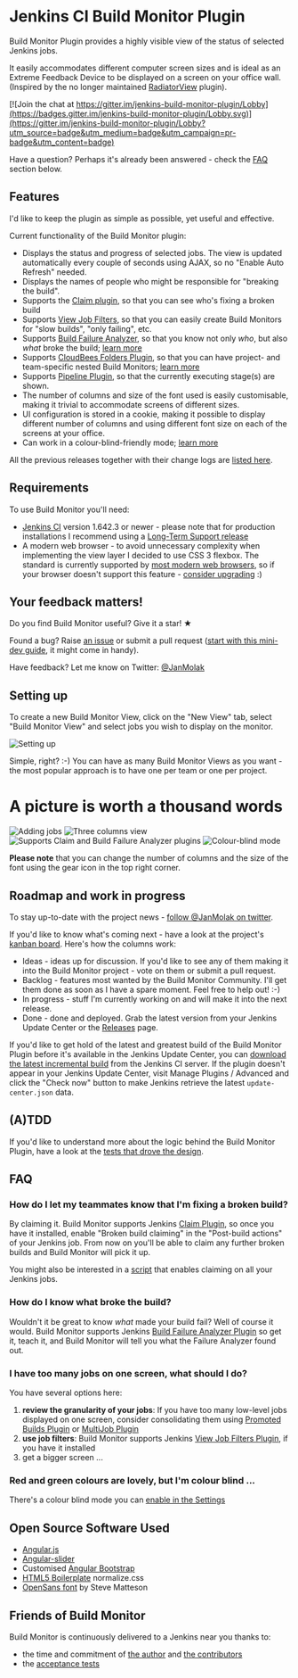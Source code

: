 # Jenkins CI Build Monitor Plugin

Build Monitor Plugin provides a highly visible view of the status of selected Jenkins jobs.

It easily accommodates different computer screen sizes and is ideal as an Extreme Feedback Device to be displayed on a screen on your office wall.
(Inspired by the no longer maintained [RadiatorView](https://plugins.jenkins.io/radiatorviewplugin/) plugin).

[![Join the chat at https://gitter.im/jenkins-build-monitor-plugin/Lobby](https://badges.gitter.im/jenkins-build-monitor-plugin/Lobby.svg)](https://gitter.im/jenkins-build-monitor-plugin/Lobby?utm_source=badge&utm_medium=badge&utm_campaign=pr-badge&utm_content=badge)

Have a question? Perhaps it's already been answered - check the [FAQ](#faq) section below.

## Features

I'd like to keep the plugin as simple as possible, yet useful and effective.

Current functionality of the Build Monitor plugin:

* Displays the status and progress of selected jobs. The view is updated automatically every couple of seconds using AJAX, so no "Enable Auto Refresh" needed.
* Displays the names of people who might be responsible for "breaking the build".
* Supports the [Claim plugin](https://plugins.jenkins.io/claim/), so that you can see who's fixing a broken build
* Supports [View Job Filters](https://plugins.jenkins.io/view-job-filters/), so that you can easily create Build Monitors for "slow builds", "only failing", etc.
* Supports [Build Failure Analyzer](https://plugins.jenkins.io/build-failure-analyzer/), so that you know not only *who*, but also *what* broke the build; [learn more](http://bit.ly/JBMBuild102)
* Supports [CloudBees Folders Plugin](https://plugins.jenkins.io/cloudbees-folder/), so that you can have project- and team-specific nested Build Monitors; [learn more](http://bit.ly/JBMBuild117)
* Supports [Pipeline Plugin](https://plugins.jenkins.io/workflow-aggregator/), so that the currently executing stage(s) are shown.
* The number of columns and size of the font used is easily customisable, making it trivial to accommodate screens of different sizes.
* UI configuration is stored in a cookie, making it possible to display different number of columns and using different font size on each of the screens at your office.
* Can work in a colour-blind-friendly mode; [learn more](https://github.com/jenkinsci/build-monitor-plugin/issues/30#issuecomment-35849019)

All the previous releases together with their change logs are [listed here](https://github.com/jenkinsci/build-monitor-plugin/releases).

## Requirements

To use Build Monitor you'll need:
* [Jenkins CI](https://www.jenkins.io/) version 1.642.3 or newer - please note that for production installations I recommend using a [Long-Term Support release](https://www.jenkins.io/changelog-stable/)
* A modern web browser - to avoid unnecessary complexity when implementing the view layer I decided to use CSS 3 flexbox.
The standard is currently supported by [most modern web browsers](http://caniuse.com/flexbox), so if your browser doesn't support this feature - [consider upgrading](http://browsehappy.com/) :)

## Your feedback matters!

Do you find Build Monitor useful? Give it a star! &#9733;

Found a bug? Raise [an issue](https://github.com/jenkinsci/build-monitor-plugin/issues?state=open)
or submit a pull request ([start with this mini-dev guide](https://github.com/jenkinsci/build-monitor-plugin/wiki/Development-Guide), it might come in handy).

Have feedback? Let me know on Twitter: [@JanMolak](https://twitter.com/JanMolak)

## Setting up

To create a new Build Monitor View, click on the "New View" tab, select "Build Monitor View" and select jobs you wish to display on the monitor.

![Setting up](docs/Setting_up.png)

Simple, right? :-) You can have as many Build Monitor Views as you want - the most popular approach is to have one per team or one per project.

# A picture is worth a thousand words

![Adding jobs](docs/1_Adding_jobs.png)
![Three columns view](docs/2_Three_columns_view.png)
![Supports Claim and Build Failure Analyzer plugins](docs/3_Two_columns_view_with_claim_and_build_failure_analyzer_plugins.png)
![Colour-blind mode](docs/4_Colour_blind_mode.png)

**Please note** that you can change the number of columns and the size of the font using the gear icon in the top right corner.

## Roadmap and work in progress

To stay up-to-date with the project news - [follow @JanMolak on twitter](https://twitter.com/JanMolak).

If you'd like to know what's coming next - have a look at the project's [kanban board](https://waffle.io/jenkinsci/build-monitor-plugin).
Here's how the columns work:

* Ideas - ideas up for discussion. If you'd like to see any of them making it into the Build Monitor project - vote on them or submit a pull request.
* Backlog - features most wanted by the Build Monitor Community. I'll get them done as soon as I have a spare moment. Feel free to help out! :-)
* In progress - stuff I'm currently working on and will make it into the next release.
* Done - done and deployed. Grab the latest version from your Jenkins Update Center or the [Releases](https://github.com/jenkinsci/build-monitor-plugin/releases) page.

If you'd like to get hold of the latest and greatest build of the Build Monitor Plugin
before it's available in the Jenkins Update Center, you can [download the latest incremental build](https://ci.jenkins.io/job/Plugins/job/build-monitor-plugin/job/master/) from the Jenkins CI server.
If the plugin doesn't appear in your Jenkins Update Center, visit Manage Plugins / Advanced and click the "Check now" button to make Jenkins retrieve the latest `update-center.json` data.

## (A)TDD

If you'd like to understand more about the logic behind the Build Monitor Plugin,
have a look at the [tests that drove the design](/build-monitor-plugin/src/test/java/com/smartcodeltd/jenkinsci/plugins).

## FAQ

### How do I let my teammates know that I'm fixing a broken build?

By claiming it. Build Monitor supports Jenkins [Claim Plugin](https://plugins.jenkins.io/claim/), so once you have it installed, enable "Broken build claiming" in the "Post-build actions" of your Jenkins job. From now on you'll be able to claim any further broken builds and Build Monitor will pick it up.

You might also be interested in a [script](https://wiki.jenkins.io/display/JENKINS/Allow+broken+build+claiming+on+every+jobs) that enables claiming on all your Jenkins jobs.

### How do I know what broke the build?

Wouldn't it be great to know _what_ made your build fail? Well of course it would. Build Monitor supports Jenkins [Build Failure Analyzer Plugin](https://plugins.jenkins.io/build-failure-analyzer/) so get it, teach it, and Build Monitor will tell you what the Failure Analyzer found out.

### I have too many jobs on one screen, what should I do?

You have several options here:

1. **review the granularity of your jobs**: If you have too many low-level jobs displayed on one screen, consider consolidating them using [Promoted Builds Plugin](https://plugins.jenkins.io/promoted-builds/) or [MultiJob Plugin](https://plugins.jenkins.io/jenkins-multijob-plugin/)
1. **use job filters**: Build Monitor supports Jenkins [View Job Filters Plugin](https://plugins.jenkins.io/view-job-filters/), if you have it installed
1. get a bigger screen ...

### Red and green colours are lovely, but I'm colour blind ...
There's a colour blind mode you can [enable in the Settings](https://github.com/jenkinsci/build-monitor-plugin/issues/30#issuecomment-35849019)

## Open Source Software Used

* [Angular.js](http://angularjs.org/)
* [Angular-slider](http://prajwalkman.github.io/angular-slider/)
* Customised [Angular Bootstrap](http://angular-ui.github.io/bootstrap/)
* [HTML5 Boilerplate](http://html5boilerplate.com/) normalize.css
* [OpenSans font](http://www.google.com/fonts/specimen/Open+Sans) by Steve Matteson

## Friends of Build Monitor

Build Monitor is continuously delivered to a Jenkins near you thanks to:
* the time and commitment of [the author](http://smartcodeltd.co.uk/) and [the contributors](https://github.com/jenkinsci/build-monitor-plugin/graphs/contributors)
* the [acceptance tests](/build-monitor-acceptance/src/test/java)
